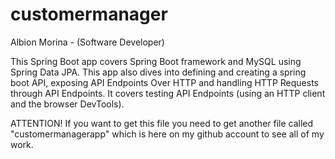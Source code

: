# customermanager

Albion Morina - (Software Developer)

This Spring Boot app covers Spring Boot framework and MySQL using Spring Data JPA. 
This app also dives into defining and creating a spring boot API, exposing API Endpoints Over HTTP and  handling HTTP Requests through API Endpoints. 
It covers testing API Endpoints (using an HTTP client and the browser DevTools).


ATTENTION!
If you want to get this file you need to get another file called "customermanagerapp" which is here on my github account to see all of my work.
